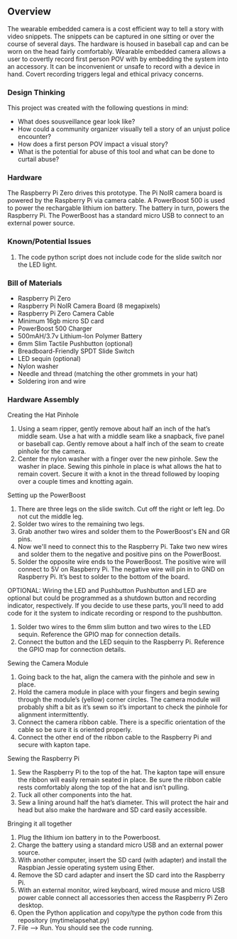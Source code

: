 ## Overview
The wearable embedded camera is a cost efficient way to tell a story with video snippets. The snippets can be captured in one sitting or over the course of several days. The hardware is housed in baseball cap and can be worn on the head fairly comfortably. Wearable embedded camera allows a user to covertly record first person POV with by embedding the system into an accessory. It can be inconvenient or unsafe to record with a device in hand. Covert recording triggers
legal and ethical privacy concerns.

### Design Thinking
This project was created with the following questions in mind:
* What does sousveillance gear look like?
* How could a community organizer visually tell a story of an unjust police encounter?
* How does a first person POV impact a visual story?
* What is the potential for abuse of this tool and what can be done to curtail abuse?

### Hardware
The Raspberry Pi Zero drives this prototype. The Pi NoIR camera board is powered by the Raspberry Pi via camera cable. A PowerBoost 500 is used to power the rechargable lithium ion battery. The battery in turn, powers the Raspberry Pi. The PowerBoost has a standard micro USB to connect to an external power source.

### Known/Potential Issues

1. The code python script does not include code for the slide switch nor the LED light.

### Bill of Materials

* Raspberry Pi Zero
* Raspberry Pi NoIR Camera Board (8 megapixels)
* Raspberry Pi Zero Camera Cable
* Minimum 16gb micro SD card
* PowerBoost 500 Charger
* 500mAH/3.7v Lithium-Ion Polymer Battery
* 6mm Slim Tactile Pushbutton (optional)
* Breadboard-Friendly SPDT Slide Switch
* LED sequin (optional)
* Nylon washer
* Needle and thread (matching the other grommets in your hat)
* Soldering iron and wire

### Hardware Assembly

Creating the Hat Pinhole
1. Using a seam ripper, gently remove about half an inch of the hat’s middle seam. Use a hat with a middle seam like a snapback, five panel or baseball cap. Gently remove about a half inch of the seam to create pinhole for the camera.
2. Center the nylon washer with a finger over the new pinhole.
Sew the washer in place. Sewing this pinhole in place is what allows the hat to remain covert. Secure it with a knot in the thread followed by looping over a couple times and knotting again.

Setting up the PowerBoost
1. There are three legs on the slide switch. Cut off the right or left leg. Do not cut the middle leg.
2. Solder two wires to the remaining two legs.
3. Grab another two wires and solder them to the PowerBoost's EN and GR pins.
4. Now we'll need to connect this to the Raspberry Pi. Take two new wires and solder them to the negative and positive pins on the PowerBoost.
5. Solder the opposite wire ends to the PowerBoost. The positive wire will connect to 5V on Raspberry Pi. The negative wire will pin in to GND on Raspberry Pi. It’s best to solder to the bottom of the board.

OPTIONAL: Wiring the LED and Pushbutton
Pushbutton and LED are optional but could be programmed as a shutdown button and recording indicator, respectively. If you decide to use these parts, you’ll need to add code for it the system to indicate recording or respond to the pushbutton.
1. Solder two wires to the 6mm slim button and two wires to the LED sequin. Reference the GPIO map for connection details.
2. Connect the button and the LED sequin to the Raspberry Pi. Reference the GPIO map for connection details.

Sewing the Camera Module
1. Going back to the hat, align the camera with the pinhole and sew in place.
2. Hold the camera module in place with your fingers and begin sewing through the module’s (yellow) corner circles. The camera module will probably shift a bit as it’s sewn so it’s important to check the pinhole for alignment intermittently.
3. Connect the camera ribbon cable. There is a specific orientation of the cable so be sure it is oriented properly.
4. Connect the other end of the ribbon cable to the Raspberry Pi and secure with kapton tape.

Sewing the Raspberry Pi
1. Sew the Raspberry Pi to the top of the hat. The kapton tape will ensure the ribbon will easily remain seated in place. Be sure the ribbon cable rests comfortably along the top of the hat and isn’t pulling.
2. Tuck all other components into the hat.
3. Sew a lining around half the hat’s diameter. This will protect the hair and head but also make the hardware and SD card easily accessible.

Bringing it all together
1. Plug the lithium ion battery in to the Powerboost.
2. Charge the battery using a standard micro USB and an external power source.
3. With another computer, insert the SD card (with adapter) and install the Raspbian Jessie operating system using Ether.
4. Remove the SD card adapter and insert the SD card into the Raspberry Pi.
4. With an external monitor, wired keyboard, wired mouse and micro USB power cable connect all accessories then access the Raspberry Pi Zero desktop.
5. Open the Python application and copy/type the python code from this repository (mytimelapsehat.py)
6. File --> Run. You should see the code running.
